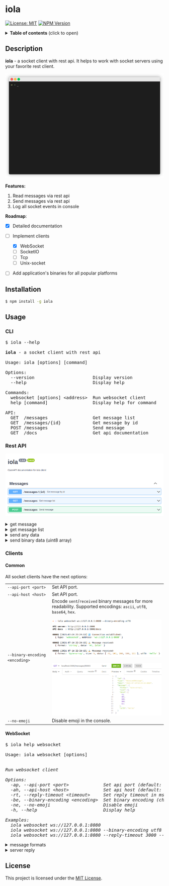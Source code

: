 # iola

[![License: MIT](https://img.shields.io/github/license/pvarentsov/iola)](https://github.com/pvarentsov/iola/blob/main/LICENSE)
[![NPM Version](https://img.shields.io/npm/v/iola.svg)](https://www.npmjs.com/package/iola)

<details>
  <summary><b>Table of contents</b> (click to open)</summary>
  <br>
  <ul>
    <li><a href="https://github.com/pvarentsov/iola#description">Description</a></li>
    <li><a href="https://github.com/pvarentsov/iola#installation">Installation</a></li>
    <li><a href="https://github.com/pvarentsov/iola#usage">Usage</a></li>
    <ul>
      <li><a href="https://github.com/pvarentsov/iola#cli">CLI</a></li>
      <li><a href="https://github.com/pvarentsov/iola#rest-api">Rest API</a></li>
      <li><a href="https://github.com/pvarentsov/iola#clients">Clients</a></li>
        <ul>
          <li><a href="https://github.com/pvarentsov/iola#common">Common</a></li>
          <li><a href="https://github.com/pvarentsov/iola#websocket">WebSocket</a></li>
        </ul>
    </ul>
    <li><a href="https://github.com/pvarentsov/iola#license">License</a></li>
  </ul>
</details>


## Description

**iola** - a socket client with rest api. It helps to work with socket servers using your favorite rest client.

<p align="center"> 
  <img src="./demo/iola-demo.gif">
</p>

**Features:**

1. Read messages via rest api
2. Send messages via rest api
3. Log all socket events in console

**Roadmap**:
- [x] Detailed documentation
- [ ] Implement clients
  - [x] WebSocket
  - [ ] SocketIO
  - [ ] Tcp
  - [ ] Unix-socket
- [ ] Add application's binaries for all popular platforms


## Installation
```bash
$ npm install -g iola
```
## Usage

### CLI

<pre>
$ iola --help

<b>iola</b> - a socket client with rest api

Usage: iola [options] [command]

Options:
  --version                      Display version
  --help                         Display help

Commands:
  websocket [options] &lt;address>  Run websocket client
  help [command]                 Display help for command

API:
  GET  /messages                 Get message list
  GET  /messages/{id}            Get message by id
  POST /messages                 Send message 
  GET  /docs                     Get api documentation
</pre>

### Rest API

<p align="center">
  <img src="./docs/swagger.png">
</p>

<details>
  <summary>get message</summary>
  <p align="center">
    <br>
    <img src="./docs/get-message.png">
  </p>
</details>

<details>
  <summary>get message list</summary>
  <p align="center">
    <br>
    <img src="./docs/get-message-list.png">
  </p>
</details>


<details>
  <summary>send any data</summary>
  <p align="center">
    <br>
    <img src="./docs/send-any-data.png">
  </p>
</details>

<details>
  <summary>send binary data (uint8 array)</summary>
  <p align="center">
    <br>
    <img src="./docs/send-bytes.png">
  </p>
</details>

### Clients

#### Common

All socket clients have the next options:

<table border="0">
<tr>
  <td nowrap><code>--api-port &lt;port&gt;</code></td>
  <td>Set API port.</td>
</tr>
<tr>
  <td nowrap><code>--api-host &lt;host&gt;</code></td>
  <td>Set API port.</td>
</tr>
<tr>
  <td nowrap><code>--binary-encoding  &lt;encoding&gt;</code></td>
  <td>Encode <code>sent</code>/<code>received</code> binary messages for more readability. Supported encodings: 
    <code>ascii</code>,
    <code>utf8</code>,
    <code>base64</code>,
    <code>hex</code>.
    <br>
    <br>
    <img src="./docs/binary-encoding.cli.png">
    <br>
    <br>
    <img src="./docs/binary-encoding.rest-api.png">
  </td>
</tr>
<tr>
  <td nowrap><code>--no-emoji</code></td>
  <td>Disable emoji in the console.</td>
</tr>
</table>

#### WebSocket

<pre>
$ iola help websocket

Usage: iola websocket [options] <address>

Run websocket client

Options:
  -ap, --api-port &lt;port>             Set api port (default: "3000")
  -ah, --api-host &lt;host>             Set api host (default: "127.0.0.1")
  -rt, --reply-timeout &lt;timeout>     Set reply timeout in ms (default: "2000")
  -be, --binary-encoding &lt;encoding>  Set binary encoding (choices: "ascii","utf8","base64","hex")
  -ne, --no-emoji                    Disable emoji
  -h, --help                         Display help

Examples:
  iola websocket ws://127.0.0.1:8080
  iola websocket ws://127.0.0.1:8080 --binary-encoding utf8
  iola websocket ws://127.0.0.1:8080 --reply-timeout 3000 --no-emoji
</pre>

<details>
  <summary>message formats</summary>
  <br>
  <ul>
    <li><code>string</code></li>
    <li><code>json</code></li>
    <li><code>byte-array</code></li>
  </ul>
</details>

<details>
  <summary>server reply</summary>
  <br>
  <p>You can pass the RequestId to the request with json data
     in order to await the server reply with such RequestId in the reply data.
  </p>
  <p align="center">
    <br>
    <img src="./docs/send-data-with-requsetid.png">
  </p>
  <p>RequestId field can be one of the following:
    <ul>
      <li><code>requestId</code></li>
      <li><code>request_id</code></li>
      <li><code>reqId</code></li>
      <li><code>req_id</code></li>
      <li><code>traceId</code></li>
      <li><code>trace_id</code></li>
    </ul>
  </p>
  <p>
    Default reply timeout is 2000 ms. To change it you can set <code>--reply-timeout &lt;timeout&gt</code> option.
  </p> 

</details>
  
## License

This project is licensed under the [MIT License](https://github.com/pvarentsov/iola/blob/main/LICENSE).
